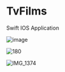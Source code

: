 # TvFilms
Swift IOS Application

![image](https://user-images.githubusercontent.com/81229461/162625458-5b0ab6cb-2843-4978-b925-a3129443080a.jpeg)



![180](https://user-images.githubusercontent.com/81229461/159753529-db989e21-9307-4228-8da7-3c7501a5267b.png)


![IMG_1374](https://user-images.githubusercontent.com/81229461/171058804-735f62e4-3922-44be-9c4e-6a8d906c7d83.PNG)
